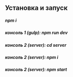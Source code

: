 ## Установка и запуск
##### npm i
##### консоль 1 (gulp): npm run dev
##### консоль 2 (server): cd server
##### консоль 2 (server): npm i
##### консоль 2 (server): npm start
